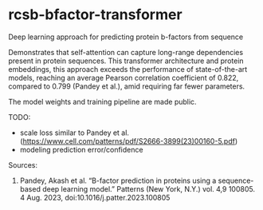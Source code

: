 # rcsb-bfactor-transformer
Deep learning approach for predicting protein b-factors from sequence

Demonstrates that self-attention can capture long-range dependencies present in protein sequences. This  transformer architecture and protein embeddings, this approach exceeds the performance of state-of-the-art models, reaching an average Pearson correlation coefficient of 0.822, compared to 0.799 (Pandey et al.), amid requiring far fewer parameters.

The model weights and training pipeline are made public.

TODO:
   - scale loss similar to Pandey et al. (https://www.cell.com/patterns/pdf/S2666-3899(23)00160-5.pdf)
   - modeling prediction error/confidence

Sources:
1. Pandey, Akash et al. “B-factor prediction in proteins using a sequence-based deep learning model.” Patterns (New York, N.Y.) vol. 4,9 100805. 4 Aug. 2023, doi:10.1016/j.patter.2023.100805
